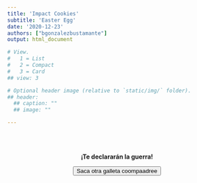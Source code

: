 ```yaml
---
title: 'Impact Cookies'
subtitle: 'Easter Egg'
date: '2020-12-23'
authors: ["bgonzalezbustamante"]
output: html_document

# View.
#   1 = List
#   2 = Compact
#   3 = Card
## view: 3

# Optional header image (relative to `static/img/` folder).
## header:
  ## caption: ""
  ## image: ""

---
```


<br /><br />
<div class="container" style="text-align: center;">
<div id="quote-box">
<p class="quote"><strong>¡Te declararán la guerra!</strong></p>
</div>
<button id="loadQuote">Saca otra galleta coompaadree</button>
</div>
<script src="../files/script.js"></script>
<script>
setInterval(printQuote, 500000);
</script>
